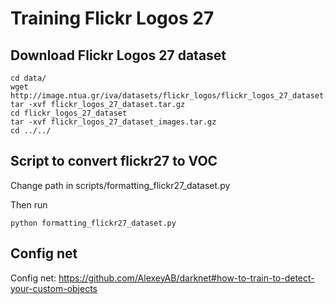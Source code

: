 # Training Flickr Logos 27

## Download Flickr Logos 27 dataset


```
cd data/
wget http://image.ntua.gr/iva/datasets/flickr_logos/flickr_logos_27_dataset.tar.gz
tar -xvf flickr_logos_27_dataset.tar.gz
cd flickr_logos_27_dataset
tar -xvf flickr_logos_27_dataset_images.tar.gz
cd ../../
```

## Script to convert flickr27 to VOC

Change path in scripts/formatting_flickr27_dataset.py

Then run


```
python formatting_flickr27_dataset.py
```

## Config net 

Config net: https://github.com/AlexeyAB/darknet#how-to-train-to-detect-your-custom-objects
